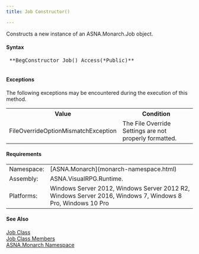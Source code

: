 ```yaml
---
title: Job Constructor()

---
```


Constructs a new instance of an ASNA.Monarch.Job object.
<!-- start -->

#### Syntax
<pre class="prettyprint">
 **BegConstructor Job() Access(*Public)** 
            </pre>

<!-- start -->

#### Exceptions
The following exceptions may be encountered during the execution of this method.
<table class="mytable" cellspacing="0" cellpadding="4" width="90%">
                <colgroup>
                  <col width="50%" />
                  <col width="50%" />
                </colgroup>
                <tr>
                  <th>Value</th>
                  <th>Condition</th>
                </tr>
                <tr>
                  <td> FileOverrideOptionMismatchException</td>
                  <td>The File Override Settings
            are not properly formatted.</td>
          </tr>
          <tr />
</table>

<!-- start -->

#### Requirements
<table class="dttable" cellspacing="0" cellpadding="4" width="60%">
           <colgroup>
            <col width="15%" style="font-weight:bold" />
            <col width="85%" />
          </colgroup>
          <tr>
            <td>Namespace:</td>
            <td>[ASNA.Monarch](monarch-namespace.html)</td>
          </tr>
          <tr>
            <td>Assembly:</td>
            <td>ASNA.VisualRPG.Runtime.</td>
          </tr>
         <tr>
            <td>Platforms:</td>
            <td> Windows Server 2012, Windows Server 2012 R2, Windows Server 2016, Windows 7, Windows 8 Pro, Windows 10 Pro</td>
         </tr>
</table>

<!-- end -->

#### See Also
[Job Class](job-class.html) <br clear="none" /> [Job Class Members](job-members.html) <br clear="none" /> [ASNA.Monarch Namespace](monarch-namespace.html) 
